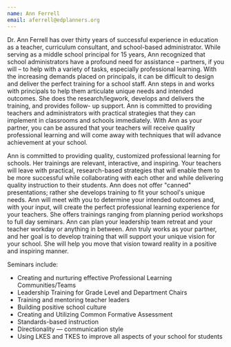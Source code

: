 ```yaml
---
name: Ann Ferrell
email: aferrell@edplanners.org
---
```

Dr. Ann Ferrell has over thirty years of successful experience in education as a teacher, curriculum consultant, and school-based administrator. While serving as a middle school principal for 15 years, Ann recognized that school administrators have a profound need for assistance – partners, if you will – to help with a variety of tasks, especially professional learning. With the increasing demands placed on principals, it can be difficult to design and deliver the perfect training for a school staff. Ann steps in and works with principals to help them articulate unique needs and intended outcomes. She does the research/legwork, develops and delivers the training, and provides follow- up support. Ann is committed to providing teachers and administrators with practical strategies that they can implement in classrooms and schools immediately. With Ann as your partner, you can be assured that your teachers will receive quality professional learning and will come away with techniques that will advance achievement at your school.

Ann is committed to providing quality, customized professional learning for schools. Her trainings are relevant, interactive, and inspiring. Your teachers will leave with practical, research-based strategies that will enable them to be more successful while collaborating with each other and while delivering quality instruction to their students. Ann does not offer "canned" presentations; rather she develops training to fit your school's unique needs. Ann will meet with you to determine your intended outcomes and, with your input, will create the perfect professional learning experience for your teachers. She offers trainings ranging from planning period workshops to full day seminars. Ann can plan your leadership team retreat and your teacher workday or anything in between. Ann truly works as your partner, and her goal is to develop training that will support your unique vision for your school. She will help you move that vision toward reality in a positive and inspiring manner.

Seminars include:

- Creating and nurturing effective Professional Learning Communities/Teams
- Leadership Training for Grade Level and Department Chairs
- Training and mentoring teacher leaders
- Building positive school culture
- Creating and Utilizing Common Formative Assessment
- Standards-based instruction
- Directionality — communication style
- Using LKES and TKES to improve all aspects of your school for students
